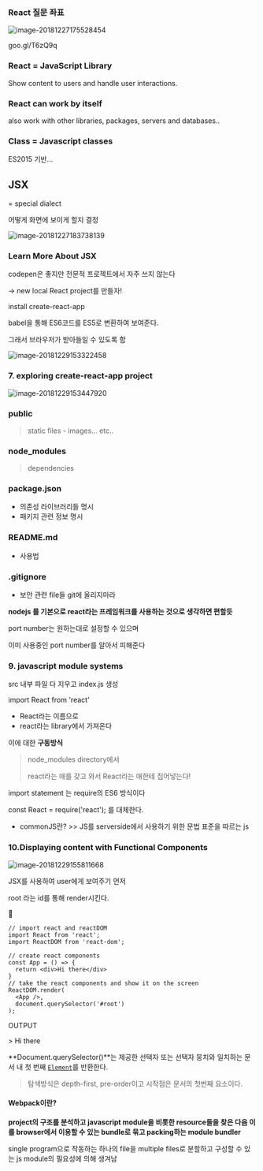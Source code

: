 ### React 질문 좌표

![image-20181227175528454](/Users/csheum/Desktop/nodeReact/assets/image-20181227175528454-5900928.png)



 goo.gl/T6zQ9q



### React = JavaScript Library

Show content to users and handle user interactions.



### React can work by itself

also work with other libraries, packages, servers and databases..



### Class = Javascript classes

ES2015 기반...



## JSX

= special dialect

어떻게 화면에 보이게 할지 결정



![image-20181227183738139](/Users/csheum/Desktop/nodeReact/assets/image-20181227183738139-5903458.png)



### Learn More About JSX



codepen은 좋지만 전문적 프로젝트에서 자주 쓰지 않는다 

-> new local React project를 만들자!



install create-react-app



babel을 통해 ES6코드를 ES5로 변환하여 보여준다.

그래서 브라우저가 받아들일 수 있도록 함

 



![image-20181229153322458](/Users/csheum/Desktop/nodeReact/assets/image-20181229153322458-6065202.png)





### 7. exploring create-react-app project

![image-20181229153447920](/Users/csheum/Desktop/nodeReact/assets/image-20181229153447920-6065287.png)

### public

> static files - images... etc..

### node_modules

> dependencies

### package.json

- 의존성 라이브러리들 명시
- 패키지 관련 정보 명시

### README.md

- 사용법

### .gitignore

- 보안 관련 file들 git에 올리지마라

 **nodejs 를 기본으로 react라는 프레임워크를 사용하는 것으로 생각하면 편할듯**



port number는 원하는대로 설정할 수 있으며

이미 사용중인 port number를 알아서 피해준다



### 9. javascript module systems



src 내부 파일 다 지우고 index.js 생성



import React from 'react'

- React라는 이름으로
- react라는 library에서 가져온다

이에 대한 **구동방식**

> node_modules directory에서
>
> react라는 애를 갖고 와서 React라는 애한테 집어넣는다!



import statement 는 require의 ES6 방식이다

const React = require('react'); 를 대체한다. 



- commonJS란? >> JS를 serverside에서 사용하기 위한 문법 표준을 따르는 js



### 10.Displaying content with Functional Components

![image-20181229155811668](/Users/csheum/Desktop/nodeReact/assets/image-20181229155811668-6066691.png)

JSX를 사용하여 user에게 보여주기 먼저



root 라는 id를 통해 render시킨다.



```react
// import react and reactDOM
import React from 'react';
import ReactDOM from 'react-dom';

// create react components
const App = () => {
  return <div>Hi there</div>
}
// take the react components and show it on the screen
ReactDOM.render(
  <App />,
  document.querySelector('#root')
);
```



OUTPUT

\> Hi there



**Document.querySelector()**는 제공한 선택자 또는 선택자 뭉치와 일치하는 문서 내 첫 번째 [`Element`](https://developer.mozilla.org/ko/docs/Web/API/Element)를 반환한다.

>  탐색방식은 depth-first, pre-order이고 시작점은 문서의 첫번째 요소이다.



#### Webpack이란?

**project의 구조를 분석하고 javascript module을 비롯한 resource들을 찾은 다음 이를 browser에서 이용할 수 있는 bundle로 묶고 packing하는 module bundler**

single program으로 작동하는 하나의 file을 multiple files로 분할하고 구성할 수 있는 js module의 필요성에 의해 생겨남















